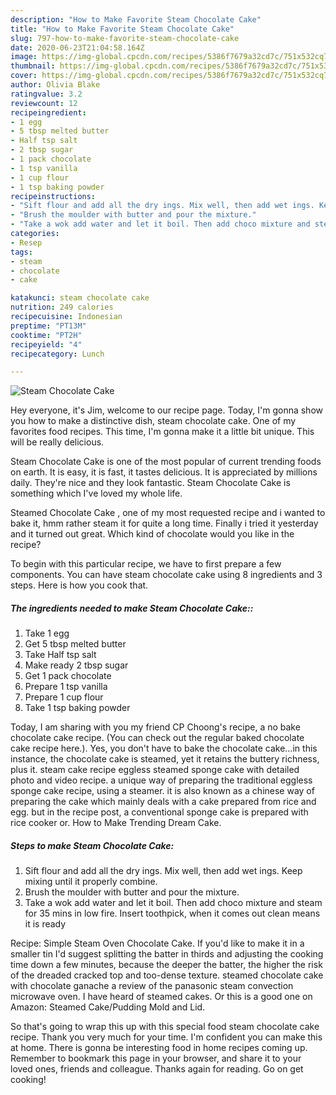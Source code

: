 ```yaml
---
description: "How to Make Favorite Steam Chocolate Cake"
title: "How to Make Favorite Steam Chocolate Cake"
slug: 797-how-to-make-favorite-steam-chocolate-cake
date: 2020-06-23T21:04:58.164Z
image: https://img-global.cpcdn.com/recipes/5386f7679a32cd7c/751x532cq70/steam-chocolate-cake-recipe-main-photo.jpg
thumbnail: https://img-global.cpcdn.com/recipes/5386f7679a32cd7c/751x532cq70/steam-chocolate-cake-recipe-main-photo.jpg
cover: https://img-global.cpcdn.com/recipes/5386f7679a32cd7c/751x532cq70/steam-chocolate-cake-recipe-main-photo.jpg
author: Olivia Blake
ratingvalue: 3.2
reviewcount: 12
recipeingredient:
- 1 egg
- 5 tbsp melted butter
- Half tsp salt
- 2 tbsp sugar
- 1 pack chocolate
- 1 tsp vanilla
- 1 cup flour
- 1 tsp baking powder
recipeinstructions:
- "Sift flour and add all the dry ings. Mix well, then add wet ings. Keep mixing until it properly combine."
- "Brush the moulder with butter and pour the mixture."
- "Take a wok add water and let it boil. Then add choco mixture and steam for 35 mins in low fire. Insert toothpick, when it comes out clean means it is ready"
categories:
- Resep
tags:
- steam
- chocolate
- cake

katakunci: steam chocolate cake
nutrition: 249 calories
recipecuisine: Indonesian
preptime: "PT13M"
cooktime: "PT2H"
recipeyield: "4"
recipecategory: Lunch

---
```



![Steam Chocolate Cake](https://img-global.cpcdn.com/recipes/5386f7679a32cd7c/751x532cq70/steam-chocolate-cake-recipe-main-photo.jpg)

Hey everyone, it's Jim, welcome to our recipe page. Today, I'm gonna show you how to make a distinctive dish, steam chocolate cake. One of my favorites food recipes. This time, I'm gonna make it a little bit unique. This will be really delicious.

Steam Chocolate Cake is one of the most popular of current trending foods on earth. It is easy, it is fast, it tastes delicious. It is appreciated by millions daily. They're nice and they look fantastic. Steam Chocolate Cake is something which I've loved my whole life.

Steamed Chocolate Cake , one of my most requested recipe and i wanted to bake it, hmm rather steam it for quite a long time. Finally i tried it yesterday and it turned out great. Which kind of chocolate would you like in the recipe?


To begin with this particular recipe, we have to first prepare a few components. You can have steam chocolate cake using 8 ingredients and 3 steps. Here is how you cook that.

##### The ingredients needed to make Steam Chocolate Cake::

1. Take 1 egg
1. Get 5 tbsp melted butter
1. Take Half tsp salt
1. Make ready 2 tbsp sugar
1. Get 1 pack chocolate
1. Prepare 1 tsp vanilla
1. Prepare 1 cup flour
1. Take 1 tsp baking powder


Today, I am sharing with you my friend CP Choong&#39;s recipe, a no bake chocolate cake recipe. (You can check out the regular baked chocolate cake recipe here.). Yes, you don&#39;t have to bake the chocolate cake…in this instance, the chocolate cake is steamed, yet it retains the buttery richness, plus it. steam cake recipe eggless steamed sponge cake with detailed photo and video recipe. a unique way of preparing the traditional eggless sponge cake recipe, using a steamer. it is also known as a chinese way of preparing the cake which mainly deals with a cake prepared from rice and egg. but in the recipe post, a conventional sponge cake is prepared with rice cooker or. How to Make Trending Dream Cake. 

##### Steps to make Steam Chocolate Cake:

1. Sift flour and add all the dry ings. Mix well, then add wet ings. Keep mixing until it properly combine.
1. Brush the moulder with butter and pour the mixture.
1. Take a wok add water and let it boil. Then add choco mixture and steam for 35 mins in low fire. Insert toothpick, when it comes out clean means it is ready


Recipe: Simple Steam Oven Chocolate Cake. If you&#39;d like to make it in a smaller tin I&#39;d suggest splitting the batter in thirds and adjusting the cooking time down a few minutes, because the deeper the batter, the higher the risk of the dreaded cracked top and too-dense texture. steamed chocolate cake with chocolate ganache a review of the panasonic steam convection microwave oven. I have heard of steamed cakes. Or this is a good one on Amazon: Steamed Cake/Pudding Mold and Lid. 

So that's going to wrap this up with this special food steam chocolate cake recipe. Thank you very much for your time. I'm confident you can make this at home. There is gonna be interesting food in home recipes coming up. Remember to bookmark this page in your browser, and share it to your loved ones, friends and colleague. Thanks again for reading. Go on get cooking!
